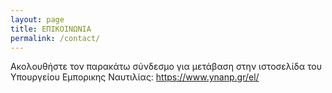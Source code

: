 ```yaml
---
layout: page
title: ΕΠΙΚΟΙΝΩΝΙΑ
permalink: /contact/
---
```

Ακολουθήστε τον παρακάτω σύνδεσμο για μετάβαση στην ιστοσελίδα του Υπουργείου Εμπορικης Ναυτιλίας:
https://www.ynanp.gr/el/
